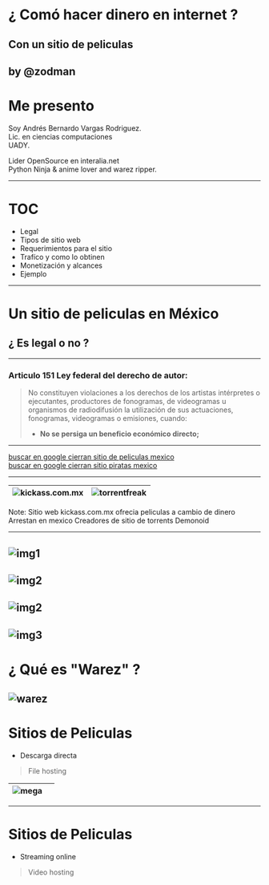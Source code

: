# ¿ Comó hacer dinero  en internet ?
## Con un sitio de peliculas
by @zodman
---
# Me presento
 
Soy Andrés Bernardo Vargas Rodriguez.  
Lic. en ciencias computaciones  
UADY.

Lider OpenSource en interalia.net  
Python Ninja & anime lover and warez ripper.

---

# TOC

* Legal
* Tipos de sitio web
* Requerimientos para el sitio
* Trafíco y como lo obtinen
* Monetización y alcances
* Ejemplo

---
# Un sitio de peliculas en México 
## ¿ Es legal o no ?
---
### Articulo 151 Ley federal del derecho de autor:
> No constituyen violaciones a los derechos de los artistas intérpretes o ejecutantes, productores de fonogramas, de videogramas u organismos de radiodifusión la utilización de sus actuaciones, fonogramas, videogramas o emisiones, cuando:  
>  * **No se persiga un beneficio económico directo;**
---

[buscar en google cierran sitio de peliculas mexico](http://www.lmfgtfy.com/?q=cierran+sitio+peliculas+mexico)  
[buscar en google cierran sitio piratas mexico](https://www.google.com.mx/search?btnG=1&pws=0&q=cierran+sitio+web+piratas+mexico&gws_rd=cr&dcr=0&ei=Ea8CWtizEqOMjwTeh7qQAQ)  

---
| ![kickass.com.mx](https://i.imgur.com/V96lRvf.png) | ![torrentfreak](https://i.imgur.com/F5Dq3mI.png) |
|----------------------------------------------------|--------------------------------------------------|

Note:
Sitio web kickass.com.mx ofrecia peliculas a cambio de dinero  
Arrestan en mexico Creadores de sitio de torrents Demonoid

---
 ![img1](https://imgur.com/I8H810c.png)
---
![img2](https://imgur.com/ce9pExZ.png)
---
![img2](https://imgur.com/EC8myrx.png)
---
![img3](https://imgur.com/BwubIUg.png)
---
# ¿ Qué es "Warez" ?
![warez](https://i.imgur.com/beNCRki.png)
---
# Sitios de Peliculas
* Descarga directa
> File hosting

| ![mega](https://i.ytimg.com/vi/-eAYUbUwNlo/maxresdefault.jpg) | |
|--|--|

---
# Sitios de Peliculas
* Streaming online
> Video hosting

